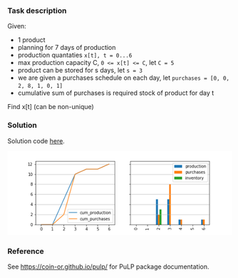 ### Task description

Given:
- 1 product
- planning for 7 days of production
- production quantaties `x[t], t = 0...6`
- max production capacity C, `0 <= x[t] <= C`, let `C = 5`
- product can be stored for s days, let `s = 3`
- we are given a purchases schedule on each day, let `purchases = [0, 0, 2, 8, 1, 0, 1]`
- cumulative sum of purchases is required stock of product for day t

Find x[t] (can be non-unique)

### Solution

Solution code [here](simple_demo.py).

![](lp.png)

### Reference

See <https://coin-or.github.io/pulp/> for PuLP package documentation.
